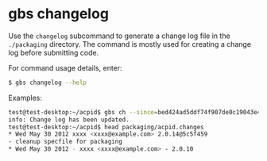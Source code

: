 # gbs changelog

Use the `changelog` subcommand to generate a change log file in the `./packaging` directory. The command is mostly used for creating a change log before submitting code.

For command usage details, enter:

```bash
$ gbs changelog --help
```

Examples:

```bash
test@test-desktop:~/acpid$ gbs ch --since=bed424ad5ddf74f907de0c19043e486f36e594b9
info: Change log has been updated.
test@test-desktop:~/acpid$ head packaging/acpid.changes
* Wed May 30 2012 xxxx <xxxx@example.com> 2.0.14@5c5f459
- cleanup specfile for packaging
* Wed May 30 2012 - xxxx <xxxx@example.com> - 2.0.10
```
